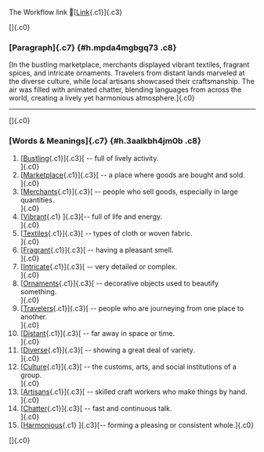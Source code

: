 The Workflow link
👏[[Link](https://www.google.com/url?q=http://www.google.com&sa=D&source=editors&ust=1757614703936969&usg=AOvVaw1IKbrrAuMjnEaW_A9yXv5l){.c1}]{.c3}

[]{.c0}

### [Paragraph]{.c7} {#h.mpda4mgbgq73 .c8}

[In the bustling marketplace, merchants displayed vibrant textiles,
fragrant spices, and intricate ornaments. Travelers from distant lands
marveled at the diverse culture, while local artisans showcased their
craftsmanship. The air was filled with animated chatter, blending
languages from across the world, creating a lively yet harmonious
atmosphere.]{.c0}

------------------------------------------------------------------------

[]{.c0}

### [Words & Meanings]{.c7} {#h.3aalkbh4jm0b .c8}

1.  [[Bustling](https://www.google.com/url?q=http://www.google.com&sa=D&source=editors&ust=1757614703938173&usg=AOvVaw2EVqHO2wP_rgz15oqthz0U){.c1}]{.c3}[ --
    full of lively activity.\
    ]{.c0}
2.  [[Marketplace](https://www.google.com/url?q=http://www.google.com&sa=D&source=editors&ust=1757614703938401&usg=AOvVaw2trA3-BiAulXrktq1J2kyF){.c1}]{.c3}[ --
    a place where goods are bought and sold.\
    ]{.c0}
3.  [[Merchants](https://www.google.com/url?q=http://www.google.com&sa=D&source=editors&ust=1757614703938660&usg=AOvVaw0x-NgitsorpEE8ZdrTie1W){.c1}]{.c3}[ --
    people who sell goods, especially in large quantities.\
    ]{.c0}
4.  [[Vibrant](https://www.google.com/url?q=http://www.google.com&sa=D&source=editors&ust=1757614703938893&usg=AOvVaw3s6FDNrR30PEVJNkDVcXhA){.c1}
    ]{.c3}[-- full of life and energy.\
    ]{.c0}
5.  [[Textiles](https://www.google.com/url?q=http://www.google.com&sa=D&source=editors&ust=1757614703939064&usg=AOvVaw05jZlC4Ss2c-mmsWV6qZFk){.c1}]{.c3}[ --
    types of cloth or woven fabric.\
    ]{.c0}
6.  [[Fragrant](https://www.google.com/url?q=http://www.google.com&sa=D&source=editors&ust=1757614703939248&usg=AOvVaw1c5Ln5-SLK9Jq-SDTijzJo){.c1}]{.c3}[ --
    having a pleasant smell.\
    ]{.c0}
7.  [[Intricate](https://www.google.com/url?q=http://www.google.com&sa=D&source=editors&ust=1757614703939421&usg=AOvVaw32MBzCEShf0wH8E5YtvjDf){.c1}]{.c3}[ --
    very detailed or complex.\
    ]{.c0}
8.  [[Ornaments](https://www.google.com/url?q=http://www.google.com&sa=D&source=editors&ust=1757614703939600&usg=AOvVaw0Zu081W9r2J4fZ4r_wNdY5){.c1}]{.c3}[ --
    decorative objects used to beautify something.\
    ]{.c0}
9.  [[Travelers](https://www.google.com/url?q=http://www.google.com&sa=D&source=editors&ust=1757614703939811&usg=AOvVaw3xNiMY9ijuGO9SNwrDYmbc){.c1}]{.c3}[ --
    people who are journeying from one place to another.\
    ]{.c0}
10. [[Distant](https://www.google.com/url?q=http://www.google.com&sa=D&source=editors&ust=1757614703940021&usg=AOvVaw2wriWj5u3nTN-Q2RsRXDcE){.c1}]{.c3}[ --
    far away in space or time.\
    ]{.c0}
11. [[Diverse](https://www.google.com/url?q=http://www.google.com&sa=D&source=editors&ust=1757614703940189&usg=AOvVaw2dfq7lCx2jOIq4k-UzvDI8){.c1}]{.c3}[ --
    showing a great deal of variety.\
    ]{.c0}
12. [[Culture](https://www.google.com/url?q=http://www.google.com&sa=D&source=editors&ust=1757614703940367&usg=AOvVaw2qkaSyIRRDmZLsFA-7FPTt){.c1}]{.c3}[ --
    the customs, arts, and social institutions of a group.\
    ]{.c0}
13. [[Artisans](https://www.google.com/url?q=http://www.google.com&sa=D&source=editors&ust=1757614703940576&usg=AOvVaw2t4Bzd5zDsGZYWtf93VSHy){.c1}]{.c3}[ --
    skilled craft workers who make things by hand.\
    ]{.c0}
14. [[Chatter](https://www.google.com/url?q=http://www.google.com&sa=D&source=editors&ust=1757614703940830&usg=AOvVaw33ahRkMiL788sv5voYiIQ0){.c1}]{.c3}[ --
    fast and continuous talk.\
    ]{.c0}
15. [[Harmonious](https://www.google.com/url?q=http://www.google.com&sa=D&source=editors&ust=1757614703941012&usg=AOvVaw3dY8ZCMGHoSx8HrX4zbno9){.c1}
    ]{.c3}[-- forming a pleasing or consistent whole.]{.c0}

[]{.c0}
